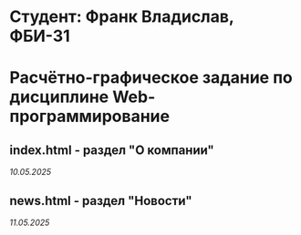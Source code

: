 # Студент: Франк Владислав, ФБИ-31

# Расчётно-графическое задание по дисциплине Web-программирование

## index.html - раздел "О компании"

*10.05.2025*

## news.html - раздел "Новости"

*11.05.2025*
